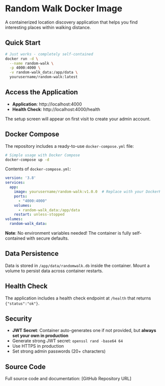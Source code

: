 # Random Walk Docker Image

A containerized location discovery application that helps you find interesting places within walking distance.

## Quick Start

```bash
# Just works - completely self-contained
docker run -d \
  --name random-walk \
  -p 4000:4000 \
  -v random-walk_data:/app/data \
  yourusername/random-walk:latest
```

## Access the Application

- **Application**: http://localhost:4000
- **Health Check**: http://localhost:4000/health

The setup screen will appear on first visit to create your admin account.

## Docker Compose

The repository includes a ready-to-use `docker-compose.yml` file:

```bash
# Simple usage with Docker Compose
docker-compose up -d
```

Contents of `docker-compose.yml`:
```yaml
version: '3.8'
services:
  app:
    image: yourusername/random-walk:v1.0.0  # Replace with your DockerHub username
    ports:
      - "4000:4000"
    volumes:
      - random-walk_data:/app/data
    restart: unless-stopped
volumes:
  random-walk_data:
```

**Note**: No environment variables needed! The container is fully self-contained with secure defaults.

## Data Persistence

Data is stored in `/app/data/randomwalk.db` inside the container. Mount a volume to persist data across container restarts.

## Health Check

The application includes a health check endpoint at `/health` that returns `{"status":"ok"}`.

## Security

- **JWT Secret**: Container auto-generates one if not provided, but **always set your own in production**
- Generate strong JWT secret: `openssl rand -base64 64`
- Use HTTPS in production
- Set strong admin passwords (20+ characters)

## Source Code

Full source code and documentation: [GitHub Repository URL] 
